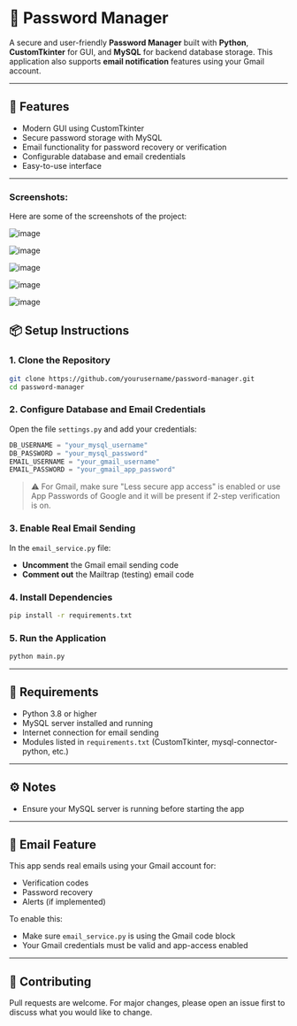 # 🔐 Password Manager

A secure and user-friendly **Password Manager** built with **Python**, **CustomTkinter** for GUI, and **MySQL** for backend database storage. This application also supports **email notification** features using your Gmail account.

---

## 🚀 Features

- Modern GUI using CustomTkinter  
- Secure password storage with MySQL  
- Email functionality for password recovery or verification  
- Configurable database and email credentials  
- Easy-to-use interface  

---

### Screenshots:
Here are some of the screenshots of the project:

![image](https://github.com/user-attachments/assets/05b2cd97-6720-4670-879a-b2556336ea96)

![image](https://github.com/user-attachments/assets/b28320f4-44ba-4fa6-b769-4aa131170ef6)

![image](https://github.com/user-attachments/assets/c25e403e-26f8-47a8-ab38-8d85678e5488)

![image](https://github.com/user-attachments/assets/a4087b04-d62f-49ca-aa15-de2c5f8d680c)

![image](https://github.com/user-attachments/assets/3918b657-3670-4fbf-803a-57933008c763)


## 📦 Setup Instructions

### 1. Clone the Repository

```bash
git clone https://github.com/yourusername/password-manager.git
cd password-manager
```

### 2. Configure Database and Email Credentials

Open the file `settings.py` and add your credentials:

```python
DB_USERNAME = "your_mysql_username"
DB_PASSWORD = "your_mysql_password"
EMAIL_USERNAME = "your_gmail_username"
EMAIL_PASSWORD = "your_gmail_app_password"
```

> ⚠️ For Gmail, make sure "Less secure app access" is enabled or use App Passwords of Google and it will be present if 2-step verification is on.

### 3. Enable Real Email Sending

In the `email_service.py` file:  
- **Uncomment** the Gmail email sending code  
- **Comment out** the Mailtrap (testing) email code  

### 4. Install Dependencies

```bash
pip install -r requirements.txt
```

### 5. Run the Application

```bash
python main.py
```

---

## 🧾 Requirements

- Python 3.8 or higher  
- MySQL server installed and running  
- Internet connection for email sending  
- Modules listed in `requirements.txt` (CustomTkinter, mysql-connector-python, etc.)

---

## ⚙️ Notes

- Ensure your MySQL server is running before starting the app 

---

## 📧 Email Feature

This app sends real emails using your Gmail account for:

- Verification codes  
- Password recovery  
- Alerts (if implemented)  

To enable this:  
- Make sure `email_service.py` is using the Gmail code block  
- Your Gmail credentials must be valid and app-access enabled  

---

## 🤝 Contributing

Pull requests are welcome. For major changes, please open an issue first to discuss what you would like to change.

